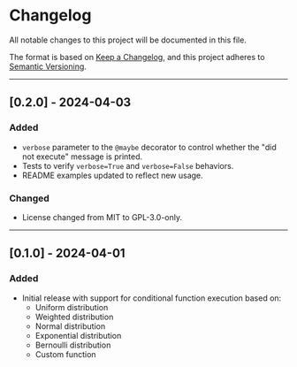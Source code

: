 # Changelog

All notable changes to this project will be documented in this file.

The format is based on [Keep a Changelog](https://keepachangelog.com/en/1.0.0/),
and this project adheres to [Semantic Versioning](https://semver.org/spec/v2.0.0.html).

---

## [0.2.0] - 2024-04-03
### Added
- `verbose` parameter to the `@maybe` decorator to control whether the "did not execute" message is printed.
- Tests to verify `verbose=True` and `verbose=False` behaviors.
- README examples updated to reflect new usage.

### Changed
- License changed from MIT to GPL-3.0-only.

---

## [0.1.0] - 2024-04-01
### Added
- Initial release with support for conditional function execution based on:
  - Uniform distribution
  - Weighted distribution
  - Normal distribution
  - Exponential distribution
  - Bernoulli distribution
  - Custom function
